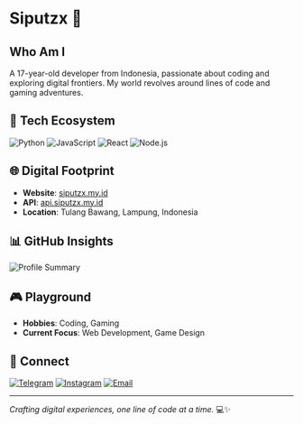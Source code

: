 # Siputzx 🚀

## Who Am I

A 17-year-old developer from Indonesia, passionate about coding and exploring digital frontiers. My world revolves around lines of code and gaming adventures.

## 🔧 Tech Ecosystem

![Python](https://img.shields.io/badge/Python-black?style=flat-square&logo=python)
![JavaScript](https://img.shields.io/badge/JavaScript-black?style=flat-square&logo=javascript)
![React](https://img.shields.io/badge/React-black?style=flat-square&logo=react)
![Node.js](https://img.shields.io/badge/Node.js-black?style=flat-square&logo=node.js)

## 🌐 Digital Footprint

- **Website**: [siputzx.my.id](https://siputzx.my.id)
- **API**: [api.siputzx.my.id](https://api.siputzx.my.id)
- **Location**: Tulang Bawang, Lampung, Indonesia

## 📊 GitHub Insights

![Profile Summary](https://github-profile-summary-cards.vercel.app/api/cards/profile-details?username=siputzx&theme=dark)

## 🎮 Playground

- **Hobbies**: Coding, Gaming
- **Current Focus**: Web Development, Game Design

## 📡 Connect

[![Telegram](https://img.shields.io/badge/Telegram-black?style=flat-square&logo=telegram)](https://t.me/siputzx)
[![Instagram](https://img.shields.io/badge/Instagram-black?style=flat-square&logo=instagram)](https://instagram.com/siputzx_)
[![Email](https://img.shields.io/badge/Email-black?style=flat-square&logo=gmail)](mailto:siputzx.id@gmail.com)

---

*Crafting digital experiences, one line of code at a time.* 💻✨
